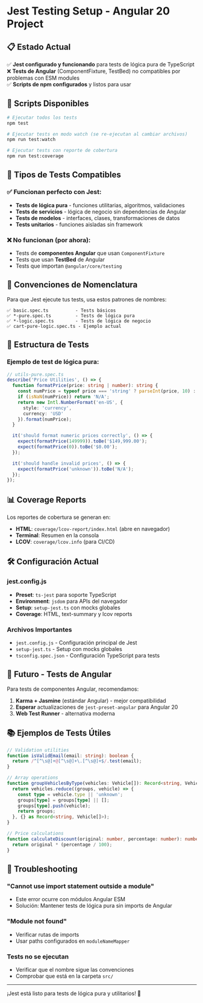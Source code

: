 # Jest Testing Setup - Angular 20 Project

## 📋 Estado Actual

✅ **Jest configurado y funcionando** para tests de lógica pura de TypeScript  
❌ **Tests de Angular** (ComponentFixture, TestBed) no compatibles por problemas con ESM modules  
✅ **Scripts de npm configurados** y listos para usar  

## 🚀 Scripts Disponibles

```bash
# Ejecutar todos los tests
npm test

# Ejecutar tests en modo watch (se re-ejecutan al cambiar archivos)
npm run test:watch

# Ejecutar tests con reporte de cobertura
npm run test:coverage
```

## 📁 Tipos de Tests Compatibles

### ✅ Funcionan perfecto con Jest:
- **Tests de lógica pura** - funciones utilitarias, algoritmos, validaciones
- **Tests de servicios** - lógica de negocio sin dependencias de Angular
- **Tests de modelos** - interfaces, clases, transformaciones de datos
- **Tests unitarios** - funciones aisladas sin framework

### ❌ No funcionan (por ahora):
- Tests de **componentes Angular** que usan `ComponentFixture`
- Tests que usan **TestBed** de Angular
- Tests que importan `@angular/core/testing`

## 📝 Convenciones de Nomenclatura

Para que Jest ejecute tus tests, usa estos patrones de nombres:

```
✅ basic.spec.ts          - Tests básicos
✅ *-pure.spec.ts         - Tests de lógica pura  
✅ *-logic.spec.ts        - Tests de lógica de negocio
✅ cart-pure-logic.spec.ts - Ejemplo actual
```

## 🔧 Estructura de Tests

### Ejemplo de test de lógica pura:
```typescript
// utils-pure.spec.ts
describe('Price Utilities', () => {
  function formatPrice(price: string | number): string {
    const numPrice = typeof price === 'string' ? parseInt(price, 10) : price;
    if (isNaN(numPrice)) return 'N/A';
    return new Intl.NumberFormat('en-US', {
      style: 'currency',
      currency: 'USD'
    }).format(numPrice);
  }

  it('should format numeric prices correctly', () => {
    expect(formatPrice(149999)).toBe('$149,999.00');
    expect(formatPrice(0)).toBe('$0.00');
  });

  it('should handle invalid prices', () => {
    expect(formatPrice('unknown')).toBe('N/A');
  });
});
```

## 📊 Coverage Reports

Los reportes de cobertura se generan en:
- **HTML**: `coverage/lcov-report/index.html` (abre en navegador)
- **Terminal**: Resumen en la consola
- **LCOV**: `coverage/lcov.info` (para CI/CD)

## 🛠️ Configuración Actual

### jest.config.js
- **Preset**: `ts-jest` para soporte TypeScript
- **Environment**: `jsdom` para APIs del navegador
- **Setup**: `setup-jest.ts` con mocks globales
- **Coverage**: HTML, text-summary y lcov reports

### Archivos Importantes
- `jest.config.js` - Configuración principal de Jest
- `setup-jest.ts` - Setup con mocks globales
- `tsconfig.spec.json` - Configuración TypeScript para tests

## 🔮 Futuro - Tests de Angular

Para tests de componentes Angular, recomendamos:

1. **Karma + Jasmine** (estándar Angular) - mejor compatibilidad
2. **Esperar** actualizaciones de `jest-preset-angular` para Angular 20
3. **Web Test Runner** - alternativa moderna

## 📚 Ejemplos de Tests Útiles

```typescript
// Validation utilities
function isValidEmail(email: string): boolean {
  return /^[^\s@]+@[^\s@]+\.[^\s@]+$/.test(email);
}

// Array operations  
function groupVehiclesByType(vehicles: Vehicle[]): Record<string, Vehicle[]> {
  return vehicles.reduce((groups, vehicle) => {
    const type = vehicle.type || 'unknown';
    groups[type] = groups[type] || [];
    groups[type].push(vehicle);
    return groups;
  }, {} as Record<string, Vehicle[]>);
}

// Price calculations
function calculateDiscount(original: number, percentage: number): number {
  return original * (percentage / 100);
}
```

## 🐛 Troubleshooting

### "Cannot use import statement outside a module"
- Este error ocurre con módulos Angular ESM
- Solución: Mantener tests de lógica pura sin imports de Angular

### "Module not found"
- Verificar rutas de imports
- Usar paths configurados en `moduleNameMapper`

### Tests no se ejecutan
- Verificar que el nombre sigue las convenciones
- Comprobar que está en la carpeta `src/`

---

¡Jest está listo para tests de lógica pura y utilitarios! 🚀
